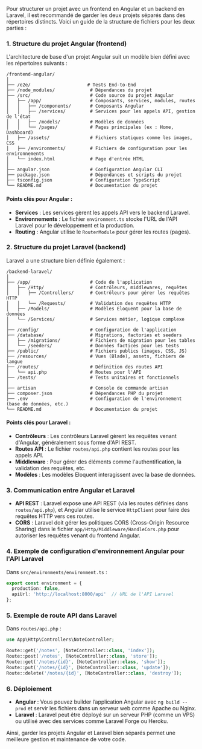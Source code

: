Pour structurer un projet avec un frontend en Angular et un backend en Laravel, il est recommandé de garder les deux projets séparés dans des répertoires distincts. Voici un guide de la structure de fichiers pour les deux parties :

### 1. **Structure du projet Angular (frontend)**

L'architecture de base d'un projet Angular suit un modèle bien défini avec les répertoires suivants :

```
/frontend-angular/
│
├── /e2e/                     # Tests End-to-End
├── /node_modules/             # Dépendances du projet
├── /src/                      # Code source du projet Angular
│   ├── /app/                  # Composants, services, modules, routes
│   │   ├── /components/       # Composants Angular
│   │   ├── /services/         # Services pour les appels API, gestion de l'état
│   │   ├── /models/           # Modèles de données
│   │   └── /pages/            # Pages principales (ex : Home, Dashboard)
│   ├── /assets/               # Fichiers statiques comme les images, CSS
│   ├── /environments/         # Fichiers de configuration pour les environnements
│   └── index.html             # Page d'entrée HTML
│
├── angular.json               # Configuration Angular CLI
├── package.json               # Dépendances et scripts du projet
├── tsconfig.json              # Configuration TypeScript
└── README.md                  # Documentation du projet
```

#### Points clés pour Angular :
- **Services** : Les services gèrent les appels API vers le backend Laravel.
- **Environnements** : Le fichier `environment.ts` stocke l'URL de l'API Laravel pour le développement et la production.
- **Routing** : Angular utilise le `RouterModule` pour gérer les routes (pages).

### 2. **Structure du projet Laravel (backend)**

Laravel a une structure bien définie également :

```
/backend-laravel/
│
├── /app/                      # Code de l'application
│   ├── /Http/                 # Contrôleurs, middlewares, requêtes
│   │   ├── /Controllers/      # Contrôleurs pour gérer les requêtes HTTP
│   │   └── /Requests/         # Validation des requêtes HTTP
│   ├── /Models/               # Modèles Eloquent pour la base de données
│   └── /Services/             # Services métier, logique complexe
│
├── /config/                   # Configuration de l'application
├── /database/                 # Migrations, factories et seeders
│   ├── /migrations/           # Fichiers de migration pour les tables
│   └── /seeders/              # Données factices pour les tests
├── /public/                   # Fichiers publics (images, CSS, JS)
├── /resources/                # Vues (Blade), assets, fichiers de langue
├── /routes/                   # Définition des routes API
│   └── api.php                # Routes pour l'API
├── /tests/                    # Tests unitaires et fonctionnels
│
├── artisan                    # Console de commande artisan
├── composer.json              # Dépendances PHP du projet
├── .env                       # Configuration de l'environnement (base de données, etc.)
└── README.md                  # Documentation du projet
```

#### Points clés pour Laravel :
- **Contrôleurs** : Les contrôleurs Laravel gèrent les requêtes venant d'Angular, généralement sous forme d'API REST.
- **Routes API** : Le fichier `routes/api.php` contient les routes pour les appels API.
- **Middleware** : Pour gérer des éléments comme l'authentification, la validation des requêtes, etc.
- **Modèles** : Les modèles Eloquent interagissent avec la base de données.

### 3. **Communication entre Angular et Laravel**
- **API REST** : Laravel expose une API REST (via les routes définies dans `routes/api.php`), et Angular utilise le service `HttpClient` pour faire des requêtes HTTP vers ces routes.
- **CORS** : Laravel doit gérer les politiques CORS (Cross-Origin Resource Sharing) dans le fichier `app/Http/Middleware/HandleCors.php` pour autoriser les requêtes venant du frontend Angular.

### 4. **Exemple de configuration d'environnement Angular pour l'API Laravel**
Dans `src/environments/environment.ts` :
```typescript
export const environment = {
  production: false,
  apiUrl: 'http://localhost:8000/api'  // URL de l'API Laravel
};
```

### 5. **Exemple de route API dans Laravel**
Dans `routes/api.php` :
```php
use App\Http\Controllers\NoteController;

Route::get('/notes', [NoteController::class, 'index']);
Route::post('/notes', [NoteController::class, 'store']);
Route::get('/notes/{id}', [NoteController::class, 'show']);
Route::put('/notes/{id}', [NoteController::class, 'update']);
Route::delete('/notes/{id}', [NoteController::class, 'destroy']);
```

### 6. **Déploiement**
- **Angular** : Vous pouvez builder l’application Angular avec `ng build --prod` et servir les fichiers dans un serveur web comme Apache ou Nginx.
- **Laravel** : Laravel peut être déployé sur un serveur PHP (comme un VPS) ou utilisé avec des services comme Laravel Forge ou Heroku.

Ainsi, garder les projets Angular et Laravel bien séparés permet une meilleure gestion et maintenance de votre code.